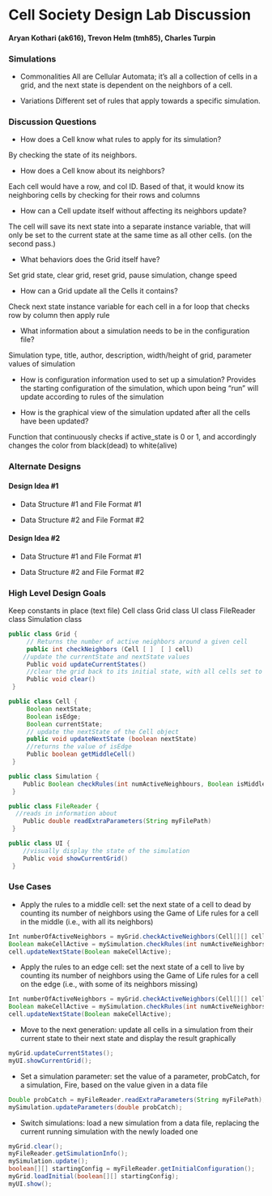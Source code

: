 # Cell Society Design Lab Discussion
#### Aryan Kothari (ak616), Trevon Helm (tmh85), Charles Turpin


### Simulations

 * Commonalities
All are Cellular Automata; it’s all a collection of cells in a grid, and the next state is dependent on the neighbors of a cell.
 
 * Variations
Different set of rules that apply towards a specific simulation. 


### Discussion Questions

 * How does a Cell know what rules to apply for its simulation?

By checking the state of its neighbors.

 * How does a Cell know about its neighbors?

Each cell would have a row, and col ID. Based of that, it would know its neighboring cells by checking for their rows and columns

 * How can a Cell update itself without affecting its neighbors update?

The cell will save its next state into a separate instance variable, that will only be set to the current state at the same time as all other cells. (on the second pass.)

 * What behaviors does the Grid itself have?

Set grid state, clear grid, reset grid, pause simulation, change speed

 * How can a Grid update all the Cells it contains?

Check next state instance variable for each cell in a for loop that checks row by column then apply rule

 * What information about a simulation needs to be in the configuration file?

Simulation type, title, author, description, width/height of grid, parameter values of simulation

 * How is configuration information used to set up a simulation?
Provides the starting configuration of the simulation, which upon being “run” will update according to rules of the simulation

 * How is the graphical view of the simulation updated after all the cells have been updated?


Function that continuously checks if active_state is 0 or 1, and accordingly changes the color from black(dead) to white(alive)


### Alternate Designs

#### Design Idea #1

 * Data Structure #1 and File Format #1

 * Data Structure #2 and File Format #2


#### Design Idea #2

 * Data Structure #1 and File Format #1

 * Data Structure #2 and File Format #2
 

### High Level Design Goals
Keep constants in place (text file)
Cell class
Grid class
UI class
FileReader class
Simulation class



```java
public class Grid {
     // Returns the number of active neighbors around a given cell
     public int checkNeighbors (Cell [ ]  [ ] cell)
    //update the currentState and nextState values
     Public void updateCurrentStates()
     //clear the grid back to its initial state, with all cells set to dead
     Public void clear()
 }
 ```



```java
public class Cell {
     Boolean nextState;
     Boolean isEdge;
     Boolean currentState;
     // update the nextState of the Cell object
     public void updateNextState (boolean nextState)
     //returns the value of isEdge
     Public boolean getMiddleCell()
 }
```


```java
public class Simulation {
    Public Boolean checkRules(int numActiveNeighbours, Boolean isMiddleCell);
 }
```

```java
public class FileReader {
  //reads in information about
    Public double readExtraParameters(String myFilePath)
 }
```

```java
public class UI {
    //visually display the state of the simulation
    Public void showCurrentGrid()
 }
```

### Use Cases

* Apply the rules to a middle cell: set the next state of a cell to dead by counting its number of neighbors using the Game of Life rules for a cell in the middle (i.e., with all its neighbors)
```java
Int numberOfActiveNeighbors = myGrid.checkActiveNeighbors(Cell[][] cell);
Boolean makeCellActive = mySimulation.checkRules(int numActiveNeighbors, Boolean cell.getIsMiddleCell);
cell.updateNextState(Boolean makeCellActive);
```

* Apply the rules to an edge cell: set the next state of a cell to live by counting its number of neighbors using the Game of Life rules for a cell on the edge (i.e., with some of its neighbors missing)
```java
Int numberOfActiveNeighbors = myGrid.checkActiveNeighbors(Cell[][] cell);
Boolean makeCellActive = mySimulation.checkRules(int numActiveNeighbors, Boolean cell.getIsMiddleCell);
cell.updateNextState(Boolean makeCellActive);
```

* Move to the next generation: update all cells in a simulation from their current state to their next state and display the result graphically
```java
myGrid.updateCurrentStates();
myUI.showCurrentGrid();
```

* Set a simulation parameter: set the value of a parameter, probCatch, for a simulation, Fire, based on the value given in a data file
```java
Double probCatch = myFileReader.readExtraParameters(String myFilePath);
mySimulation.updateParameters(double probCatch);
```

* Switch simulations: load a new simulation from a data file, replacing the current running simulation with the newly loaded one
```java
myGrid.clear();
myFileReader.getSimulationInfo();
mySimulation.update();
boolean[][] startingConfig = myFileReader.getInitialConfiguration();
myGrid.loadInitial(boolean[][] startingConfig);
myUI.show();
```

